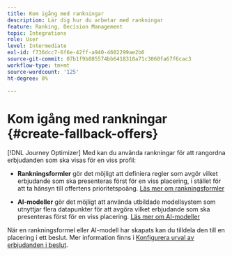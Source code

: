 ```yaml
---
title: Kom igång med rankningar
description: Lär dig hur du arbetar med rankningar
feature: Ranking, Decision Management
topic: Integrations
role: User
level: Intermediate
exl-id: f736dcc7-6f6e-42ff-a940-4602299ae2b6
source-git-commit: 07b1f9b885574bb6418310a71c3060fa67f6cac3
workflow-type: tm+mt
source-wordcount: '125'
ht-degree: 0%

---
```


# Kom igång med rankningar {#create-fallback-offers}

[!DNL Journey Optimizer] Med kan du använda rankningar för att rangordna erbjudanden som ska visas för en viss profil:

* **Rankningsformler** gör det möjligt att definiera regler som avgör vilket erbjudande som ska presenteras först för en viss placering, i stället för att ta hänsyn till offertens prioritetspoäng. [Läs mer om rankningsformler](create-ranking-formulas.md)

* **AI-modeller** gör det möjligt att använda utbildade modellsystem som utnyttjar flera datapunkter för att avgöra vilket erbjudande som ska presenteras först för en viss placering. [Läs mer om AI-modeller](ai-models.md)

När en rankningsformel eller AI-modell har skapats kan du tilldela den till en placering i ett beslut. Mer information finns i [Konfigurera urval av erbjudanden i beslut](../offer-activities/configure-offer-selection.md).
